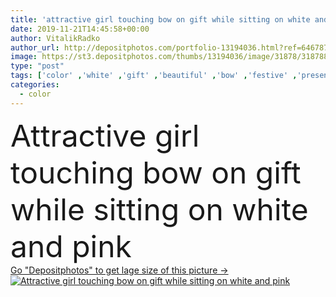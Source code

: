 ```yaml
---
title: 'attractive girl touching bow on gift while sitting on white and pink '
date: 2019-11-21T14:45:58+00:00
author: VitalikRadko
author_url: http://depositphotos.com/portfolio-13194036.html?ref=64678756
image: https://st3.depositphotos.com/thumbs/13194036/image/31878/318788060/api_thumb_450.jpg?forcejpeg=true
type: "post"
tags: ['color' ,'white' ,'gift' ,'beautiful' ,'bow' ,'festive' ,'present' ,'ribbon' ,'simplicity' ,'girl' ,'model' ,'caucasian' ,'chair' ,'european' ,'style' ,'sit' ,'fashion' ,'pink' ,'stylish' ,'woman' ,'touch' ,'simple' ,'trendy' ,'attractive' ,'posing' ,'shadows' ,'fashionable' ,'modeling' ,'minimal' ,'minimalistic' ,'copy space' ,'one person' ,'Studio Shot' ,'young adult' ,'gift box' ,'Fashion Shoot' ]
categories: 
  - color
---
```

<div aling="center">
            <font size="60"> Attractive girl touching bow on gift while sitting on white and pink</font>   
</div>
<div>
    <a href='https://depositphotos.com/318788060/stock-photo-attractive-girl-touching-bow-gift.html?ref=64678756' target=_blank > Go "Depositphotos" to get lage size of this picture ->
        <img href='https://depositphotos.com/318788060/stock-photo-attractive-girl-touching-bow-gift.html?ref=64678756' src='https://st3.depositphotos.com/13194036/31878/i/950/depositphotos_318788060-stock-photo-attractive-girl-touching-bow-gift.jpg?forcejpeg=true' alt='Attractive girl touching bow on gift while sitting on white and pink' >
    </a>
</div>
